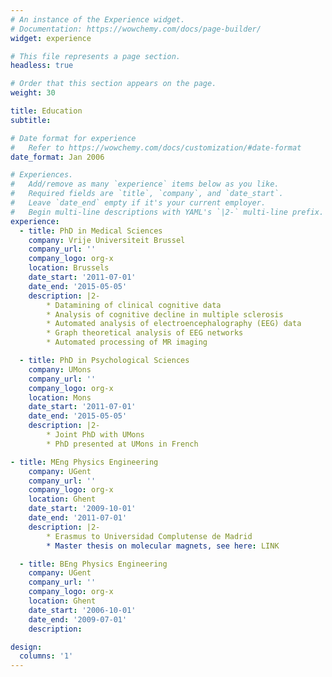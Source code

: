 ```yaml
---
# An instance of the Experience widget.
# Documentation: https://wowchemy.com/docs/page-builder/
widget: experience

# This file represents a page section.
headless: true

# Order that this section appears on the page.
weight: 30

title: Education
subtitle:

# Date format for experience
#   Refer to https://wowchemy.com/docs/customization/#date-format
date_format: Jan 2006

# Experiences.
#   Add/remove as many `experience` items below as you like.
#   Required fields are `title`, `company`, and `date_start`.
#   Leave `date_end` empty if it's your current employer.
#   Begin multi-line descriptions with YAML's `|2-` multi-line prefix.
experience:
  - title: PhD in Medical Sciences
    company: Vrije Universiteit Brussel
    company_url: ''
    company_logo: org-x
    location: Brussels
    date_start: '2011-07-01'
    date_end: '2015-05-05'
    description: |2-
        * Datamining of clinical cognitive data
        * Analysis of cognitive decline in multiple sclerosis
        * Automated analysis of electroencephalography (EEG) data
        * Graph theoretical analysis of EEG networks
        * Automated processing of MR imaging

  - title: PhD in Psychological Sciences
    company: UMons
    company_url: ''
    company_logo: org-x
    location: Mons
    date_start: '2011-07-01'
    date_end: '2015-05-05'
    description: |2-
        * Joint PhD with UMons
        * PhD presented at UMons in French

- title: MEng Physics Engineering
    company: UGent
    company_url: ''
    company_logo: org-x
    location: Ghent
    date_start: '2009-10-01'
    date_end: '2011-07-01'
    description: |2-
        * Erasmus to Universidad Complutense de Madrid
        * Master thesis on molecular magnets, see here: LINK

  - title: BEng Physics Engineering
    company: UGent
    company_url: ''
    company_logo: org-x
    location: Ghent
    date_start: '2006-10-01'
    date_end: '2009-07-01'
    description: 

design:
  columns: '1'
---
```

